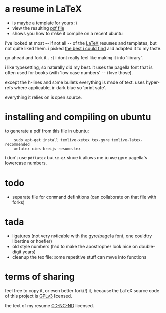# a resume in LaTeX

 * is maybe a template for yours :)
 * view the resulting [pdf file](https://github.com/cies/resume/raw/master/cies-breijs-resume.pdf)
 * shows you how to make it compile on a recent ubuntu

i've looked at most -- if not all -- of the [LaTeX](http://en.wikipedia.org/wiki/LaTeX) resumes and templates, but not quite liked them. i picked [the best i could find](http://www.toofishes.net/blog/tags/latex) and adapted it to my taste.

go ahead and fork it.. `:)`  i dont really feel like making it into
'library'.

i like typesetting, so naturally did my best. it uses the pagella font
that is often used for books (with 'low case numbers' -- i love those).

except the h-lines and some bullets everything is made of text. uses
hyper-refs where applicable, in dark blue so 'print safe'.

everything it relies on is open source.



# installing and compiling on ubuntu

to generate a pdf from this file in ubuntu:

        sudo apt-get install texlive-xetex tex-gyre texlive-latex-recommended
        xelatex cies-breijs-resume.tex

i don't use `pdflatex` but `XeTeX` since it allows me to use gyre pagella's lowercase numbers.



# todo

  * separate file for command definitions (can collaborate on that
    file with forks)


# tada

  * ligatures (not very noticable with the gyre/pagella font, one couldtry libertine or hoefler)
  * old style numbers (had to make the apostrophes look nice on double-digit years)
  * cleanup the tex file: some repetitive stuff can move into functions



# terms of sharing

feel free to copy it, or even better fork(!) it, because the LaTeX source code of this project is [GPLv3](http://www.gnu.org/licenses/quick-guide-gplv3.html) licensed.

the text of my resume [CC-NC-ND](http://creativecommons.org/licenses/by-nc-nd/3.0/) licensed.
